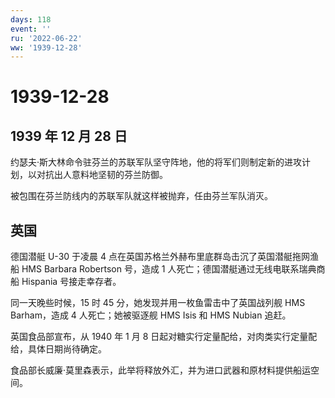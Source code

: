 ```yaml
---
days: 118
event: ''
ru: '2022-06-22'
ww: '1939-12-28'
---
```


# 1939-12-28

## 1939 年 12 月 28 日

约瑟夫·斯大林命令驻芬兰的苏联军队坚守阵地，他的将军们则制定新的进攻计划，以对抗出人意料地坚韧的芬兰防御。

被包围在芬兰防线内的苏联军队就这样被抛弃，任由芬兰军队消灭。

## 英国

德国潜艇 U-30 于凌晨 4
点在英国苏格兰外赫布里底群岛击沉了英国潜艇拖网渔船 HMS Barbara Robertson
号，造成 1 人死亡；德国潜艇通过无线电联系瑞典商船 Hispania
号接走幸存者。

同一天晚些时候，15 时 45 分，她发现并用一枚鱼雷击中了英国战列舰 HMS
Barham，造成 4 人死亡；她被驱逐舰 HMS Isis 和 HMS Nubian 追赶。

英国食品部宣布，从 1940 年 1 月 8
日起对糖实行定量配给，对肉类实行定量配给，具体日期尚待确定。

食品部长威廉·莫里森表示，此举将释放外汇，并为进口武器和原材料提供船运空间。